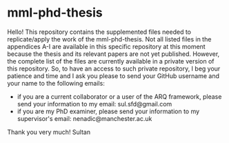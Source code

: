 # mml-phd-thesis
Hello! This repository contains the supplemented files needed to replicate/apply the work of the mml-phd-thesis. Not all listed files in the appendices A-I are available in this specific repository at this moment because the thesis and its relevant papers are not yet published. However, the complete list of the files are currently available in a private version of this repository. So, to have an access to such private repository, I beg your patience and time and I ask you please to send your GitHub username and your name to the following emails:
<ul>
  <li>if you are a current collaborator or a user of the ARQ framework, please send your information to my email: sul.sfd@gmail.com </li>
  <li>if you are my PhD examiner, please send your information to my supervisor's email: nenadic@manchester.ac.uk </li>
</ul>

Thank you very much!
Sultan
